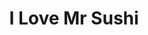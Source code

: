 ---
layout: place
title: I Love Mr Sushi
permalink: /missouri/st-louis/i-love-mr-sushi.html
stateAbbr: MO
stateName: Missouri
cityName: St. Louis
seo:
  type: restaurant
  links: http://mrsushistl.com/
place_id: ChIJ8U69T2cz34cRNrEEXhtps6U
photos:
  - name: >-
      places/ChIJ8U69T2cz34cRNrEEXhtps6U/photos/AeeoHcIeb8M6ABDBiCw9_lmXR227Obq8IQiiKhjudjGKfBPXA_SO1kHapyOz9KiGJiJkTnjaRwdBiXTE7JScRXKm-qY-4Hdu3HKpBCy3DDb448W_0bf93VEmBczCQyHNrtDZVUEgbelAd7SQHqm2Qv9yOVR2J5mSf7scFoX0KMwjHgawkZpORMZCM932Mw5vnEaieRViwXZF_1-hbsvaoQcPS3H4rDJxr1FFkiH8nVt5IL0n7V7kweq1-28iUfNXobikz2-3shr74S3jxP4Nys3B4CKRczbRVBQNcEpIJHt9TRQDjc7YWL-cje2l0JAQ86RjKzUY5B0ihfkey7uYAn6KR-mn6rx_8y6sQE9QL40V9dwBBccKMJx50h9LYvfm4ckFKHH-lfpvQvLgDlFL3Q0i8xahn-n_hEWO5UWHpm9vDaU6XA
    widthPx: 4032
    heightPx: 3024
    authorAttributions:
      - displayName: Kris Hand
        uri: https://maps.google.com/maps/contrib/109129245962900379090
        photoUri: >-
          https://lh3.googleusercontent.com/a-/ALV-UjUp3lmiLREOq456rtjg0YPGcEkaBlcj9jMsJVT3z8pavZKBasW7=s100-p-k-no-mo
    flagContentUri: >-
      https://www.google.com/local/imagery/report/?cb_client=maps_api_places.places_api&image_key=!1e10!2sCIHM0ogKEICAgIDp6MmVCg&hl=en-US
    googleMapsUri: >-
      https://www.google.com/maps/place//data=!3m4!1e2!3m2!1sCIHM0ogKEICAgIDp6MmVCg!2e10!4m2!3m1!1s0x87df33674fbd4ef1:0xa5b3691b5e04b136
  - name: >-
      places/ChIJ8U69T2cz34cRNrEEXhtps6U/photos/AeeoHcI9Sx4rJO6W5vTLXEnulyZz8Jc4tRd8CxhO2HLdPenhxlEww7JLPxKWpsas3n38jFgrjbHKi9ckjNN7LmZKzV7bYgf45kkUk5tGJsaK3jKxJSMQSyU05anH916YmCcBAxLBcPP3X7ZRIrcHSXVcoi0uTOIYHWrpTXQsAeBXuR8aFVpPFpMFjFs7ZS2-wDYNaqlJKHCuIKEcf8mFfJ7TpHiXCfh8ktmbVFwC3lKj_TlD3arTn2i0Dz4NE4kQlCpLCUzeVfjuk58hmLpbYffxEpx6TONQ7NL0xlaXPek_mdjtuutRi5drj9vUaypBlGBcXH1cCRu9HfoC1qNUuJmeedkm5nzsNo-w_1CIEd76rmRX7W8Fay_cJCXU2xQ9tygx12aC4FFKgRvQizEHhWZPYVFFZiHwGYzd3p-uEu5ogRE
    widthPx: 4000
    heightPx: 2256
    authorAttributions:
      - displayName: J Amery
        uri: https://maps.google.com/maps/contrib/115951345939951350091
        photoUri: >-
          https://lh3.googleusercontent.com/a/ACg8ocJPFBQ6vRzcdZw8tLUeqlORzUK-GQ-rLV3JBd45C1wedAYR9A=s100-p-k-no-mo
    flagContentUri: >-
      https://www.google.com/local/imagery/report/?cb_client=maps_api_places.places_api&image_key=!1e10!2sCIHM0ogKEICAgID2qNakFQ&hl=en-US
    googleMapsUri: >-
      https://www.google.com/maps/place//data=!3m4!1e2!3m2!1sCIHM0ogKEICAgID2qNakFQ!2e10!4m2!3m1!1s0x87df33674fbd4ef1:0xa5b3691b5e04b136
  - name: >-
      places/ChIJ8U69T2cz34cRNrEEXhtps6U/photos/AeeoHcKufnRMdB3rV0-hBGqmKfdsIpQDJTF3earhO4MGIC7aqCUSsqZS8PsCYaA-fwkeOOSd8oyEtGzlK8_ucjgKBqu_vVe-_AW42uRRaR2G5VutykzT0422tEkWsI_qr6gLg4moQ9wxGqSOvuZVg4tO2qqj1L354gdxFz9Ar2K2cDJRKd49XKYamCbRbWszp1GpRR8Ru57baVnKerePRWT9RrEGkHvrWue4iVFJ2uU31MYeXq6_JzMI8tf7LANKwglvjNXEYzbVMuyUqaZDjTQbkdwT70oUM9pmty2w04_0qDiuAV-ifj1_cXvvCFf2D4GNODO3nGvKCyskvQ71hBJbQV0lKJ_94FJqYnyxc4Q8mlIZMt6SeNRjGprHGxjZK3IjIZfHI-3S8matDlNJ58ZnFohJuWrs-X3CUDJl-NYen_o
    widthPx: 4000
    heightPx: 3000
    authorAttributions:
      - displayName: Dee Can
        uri: https://maps.google.com/maps/contrib/113258946635685532814
        photoUri: >-
          https://lh3.googleusercontent.com/a-/ALV-UjX2DAaKAZWPdPYUHbtAjdwdO3HwqP2vK4mfztDlKk_rJCLh0jQY-Q=s100-p-k-no-mo
    flagContentUri: >-
      https://www.google.com/local/imagery/report/?cb_client=maps_api_places.places_api&image_key=!1e10!2sCIHM0ogKEICAgIC76sukSQ&hl=en-US
    googleMapsUri: >-
      https://www.google.com/maps/place//data=!3m4!1e2!3m2!1sCIHM0ogKEICAgIC76sukSQ!2e10!4m2!3m1!1s0x87df33674fbd4ef1:0xa5b3691b5e04b136
  - name: >-
      places/ChIJ8U69T2cz34cRNrEEXhtps6U/photos/AeeoHcKBao67xQbbpDNIHO855rKORI2HgUTfqnGizx0lyykiku8M0G0bjCzvvMJHUoqym5nnrB9KINmMg7ZEVR9sf0iFxVXX91xVfLiDvhyyJxK-WsayJhcQqh0UkxIghnRuO0x1UxovihAVUAz1VFbWib4b1-6okRqCB8SM3VkYdFJ5JPxFJuictZl-sGgvSxAKUR8pUPe0Yphtqp-gEK1fJpIjUAgetoho1QKufcybjfKYLNKwEM2dqJck5AxUa3w-_y5bGnniHEyk8QTS2xy1HuxCh4tqKea23yfp5XUZzMauwZcmnkY3vQsLZS1A47AusRmWmF_Ak_QoChEUFkn1nFG6S3BWjPgIC8KnE3nGqNJHlBK-8CTDJOt91bwvV_WDNzQA2ozYCzolAzaCYnyIZreB-Jl453UIcKO0nmr-C_8
    widthPx: 4032
    heightPx: 3024
    authorAttributions:
      - displayName: V N
        uri: https://maps.google.com/maps/contrib/118067076441386982198
        photoUri: >-
          https://lh3.googleusercontent.com/a-/ALV-UjWKu3T5NG7WrG-RUY5Fglm1QcogtenByqFkW_nile8xS-hRPu3w=s100-p-k-no-mo
    flagContentUri: >-
      https://www.google.com/local/imagery/report/?cb_client=maps_api_places.places_api&image_key=!1e10!2sCIHM0ogKEICAgICqleXeDQ&hl=en-US
    googleMapsUri: >-
      https://www.google.com/maps/place//data=!3m4!1e2!3m2!1sCIHM0ogKEICAgICqleXeDQ!2e10!4m2!3m1!1s0x87df33674fbd4ef1:0xa5b3691b5e04b136
  - name: >-
      places/ChIJ8U69T2cz34cRNrEEXhtps6U/photos/AeeoHcI_910mfh81W_Y8wPrQBzSwwmbFTt9AMDol_cupzE6DlAejxXCwaTwv2cCni-mQyfyFrGbkADq8qtd-g6BmQYYmKWo-3S1BBCHlp1O8icN1F7173J-j5VdPFGRiPSMhYR_pFWfu7GjOsWEzhs9V2mDR5CRANfDXJBIcj5Jl9bEDyfW7oa4Jr8UYUQUbRV6DpRXPbvTziIwfO8aJZfAUv-VI-ibp4WiwJ_1aYXcxQDCFKa11zSu8IyGABAKkcvmZ5ljRHbQsehSeeuN3Xze2rzlTtPwhWroBq3q5LVIYYQ3A41GRpBVqpwdA_10Mc5bI7aQT95QkYkTp_MOKLXK0dpbZXC8nZdkcsGov1rTQnOZn09pmPR-AVo_aSK6bhKSIDdC3cMcyiPnGnUnd7Gce0P6jLUiihyKSq_WeQy_rC7E
    widthPx: 4080
    heightPx: 3060
    authorAttributions:
      - displayName: C KiNG (kiLLaCaLKiNG)
        uri: https://maps.google.com/maps/contrib/110742360045560266775
        photoUri: >-
          https://lh3.googleusercontent.com/a-/ALV-UjX5Fmf8HEDiNtkxSTLFf4-LuARwPyJ7EG9kvQ9mzv6Y9ZWuzHKB=s100-p-k-no-mo
    flagContentUri: >-
      https://www.google.com/local/imagery/report/?cb_client=maps_api_places.places_api&image_key=!1e10!2sCIHM0ogKEICAgIDFkbaSNQ&hl=en-US
    googleMapsUri: >-
      https://www.google.com/maps/place//data=!3m4!1e2!3m2!1sCIHM0ogKEICAgIDFkbaSNQ!2e10!4m2!3m1!1s0x87df33674fbd4ef1:0xa5b3691b5e04b136
  - name: >-
      places/ChIJ8U69T2cz34cRNrEEXhtps6U/photos/AeeoHcLAInV556ad0twYzdvwc_6TiALJ7Jhmfe74dcs7zHawUmOWVzbDjjfG19Q_xatzWndf0zv2w2mB7-lRvwhT0fKtc4hPtR8LJ_wZSaCg_3Eoxch7GQ9X6UMNjDdGWe3173pct6Qgwlha-9YRiuA3yinNg2zJci3aEEBiemWZF-FNb4LQKe9sI9QvFD_G7dMqXXazHe-rEmx43w4B75R_wzbXR-gnh6glmHRMXVe9Zq8ThGffV7zwn-SftN7OgboXubG8rHsUFVo-LXft5Sl3jkW3Heq910EfiRaEA62CVBeM5mhxz_cu9K7_yVgUZJT7iplEc7sh6LlZaXLpoOWulsdd7C_v4ihPcfqPZwTDgst8YHGeLeOr-WPI8cEb0Ec-aOgfwWuNqvHGCz_xFInFx64_lpgEZRBdIw1RP3EzrJD5wQ
    widthPx: 3024
    heightPx: 4032
    authorAttributions:
      - displayName: Keren Gomez
        uri: https://maps.google.com/maps/contrib/114521496449717821941
        photoUri: >-
          https://lh3.googleusercontent.com/a-/ALV-UjUtcruJ44RtI9V2KsXeKDbwTkBaffL3UwXOdpvysNzgoVdasbs=s100-p-k-no-mo
    flagContentUri: >-
      https://www.google.com/local/imagery/report/?cb_client=maps_api_places.places_api&image_key=!1e10!2sCIHM0ogKEICAgIDExLiwbQ&hl=en-US
    googleMapsUri: >-
      https://www.google.com/maps/place//data=!3m4!1e2!3m2!1sCIHM0ogKEICAgIDExLiwbQ!2e10!4m2!3m1!1s0x87df33674fbd4ef1:0xa5b3691b5e04b136
  - name: >-
      places/ChIJ8U69T2cz34cRNrEEXhtps6U/photos/AeeoHcKArEGbiTZWNEMx2f07eJkYwk2kvyWL6XjYKyB55SjaioVa3KFGYmPD4E7L74PBFEW-2pY1F4Y6IT7ybyOtmjAhdNSyBt4rQHDLISuK66d6bbbHC2YFCIjNdPlgezTAnUGx8LKE6FcOSwyqLa98vP2lHdzPaZgHJ-9J-j7cpqTYAx6X3mJi_zkDEla61KJrOijbu3ahdCyRy1HisMfCCb60_OwpC2HvwnUpY70BiB98H-TLWcTl52iHnep2jxVzxSO8Ji8IKXV1CobZ9qVvpiJEWdovZ85B8UbDrdSnFEDcSAtgKz8agWnRmU7JWbwGIhbpgnYLTMv-iJeFm-N-kGnNU2k-UD4LBLW1IzFuhZaZPpB2Wb0lWU26v-rfEuEi7uUJhCQN2z70A5x_LVI_TCqNrxPIE_x81FG25PRsWgU
    widthPx: 3024
    heightPx: 4032
    authorAttributions:
      - displayName: Jacklyn Robleto
        uri: https://maps.google.com/maps/contrib/100172274964425234892
        photoUri: >-
          https://lh3.googleusercontent.com/a-/ALV-UjV1Ip5f1qVkkcxWltcAgP6GIcrAvLWFkhbxwy0Aq76A7H2GaFe4Mg=s100-p-k-no-mo
    flagContentUri: >-
      https://www.google.com/local/imagery/report/?cb_client=maps_api_places.places_api&image_key=!1e10!2sCIHM0ogKEICAgICMrPKIaQ&hl=en-US
    googleMapsUri: >-
      https://www.google.com/maps/place//data=!3m4!1e2!3m2!1sCIHM0ogKEICAgICMrPKIaQ!2e10!4m2!3m1!1s0x87df33674fbd4ef1:0xa5b3691b5e04b136
  - name: >-
      places/ChIJ8U69T2cz34cRNrEEXhtps6U/photos/AeeoHcLzJYgwqzG_lKwKhzTec13_qSeRj_TdVBCqYX0c6VxjsaOMf9ExrpSmrjYBRrPlWENEIcH6ue0Ulqta9fABMkny8Tu0MBZ19I377uPvrjDLF6UazpQAp4hBQjCtmQHjQSpplDbw6qBz8sTymA9lV1nyeYkfVUBZ1BDUOvlsKmlc6-tPSpPpySh0AitRxye-tkhimWTt6rLs5gLT89qnCc2X0ZZ4r89fQpxHcTxnjXnhh8mlxNhiPB_1G0aTTrIXEhZ6amOrvrpvOwzsMe-nxQ8kigQIIfwdEgDCNHj8T5gYDUP6SwmXT_NYUHZPDqXdMqOLpjSRfKVCvLkqLsWWOqFCG2TeXCS1H9cCYbh7w_nyO8LOzeE6H9qBmtu-tnS_4MHbSycqNEgCr5b6jF_qeO3JNzf-SoO2aJ_g_0bjF3ZdIUk
    widthPx: 4000
    heightPx: 3000
    authorAttributions:
      - displayName: E H
        uri: https://maps.google.com/maps/contrib/101985732508734360217
        photoUri: >-
          https://lh3.googleusercontent.com/a-/ALV-UjXQ_vv9wrFEDVZwAX6OOh1KR76aMZrTAV0hU0AvvnRYJirur0K_SA=s100-p-k-no-mo
    flagContentUri: >-
      https://www.google.com/local/imagery/report/?cb_client=maps_api_places.places_api&image_key=!1e10!2sCIHM0ogKEICAgIDcqt2q6wE&hl=en-US
    googleMapsUri: >-
      https://www.google.com/maps/place//data=!3m4!1e2!3m2!1sCIHM0ogKEICAgIDcqt2q6wE!2e10!4m2!3m1!1s0x87df33674fbd4ef1:0xa5b3691b5e04b136
  - name: >-
      places/ChIJ8U69T2cz34cRNrEEXhtps6U/photos/AeeoHcL7P8yi99Ue5i318py5qD1yBUcRu2xmIUM6AQgVRmnwzzmGb2BYlPdIm03LlMTGK43LJzsSI5MXR5wW4Su3tOxL6mXmHPAvsN7OsqNZtPgPKrq-JBBp8Wh-2vZJ_bqc7HRmmRuT91ZCCe15VMi5ImE7NIWoDQQAlXdMGxGOrRsJZAS1dsOnMcknb1_qHuNVRnbpNH-NVFcYMh8K852mSgoA7ujHcQ2plqJNvxOfvZjuQUf2DhskSqpD4FC7DXjbt-S7luq--dIjAfb2YS_LxfSEfRtJW474eIDv4xYYIG7cE2X7Iwvr-lnr62QP9Wnk5Y2afhT7HNl_2x3iBYhqOV5mOHcOM-7sUQu_pAryWKker7wprj3IM1BuPZvRit0aoMUWLIdMdVKCHA6dvo9x062NStIhHaaiLAF605bqucoW0g
    widthPx: 3024
    heightPx: 4032
    authorAttributions:
      - displayName: Jason Kyle
        uri: https://maps.google.com/maps/contrib/103452718375346445809
        photoUri: >-
          https://lh3.googleusercontent.com/a-/ALV-UjUHYN1fYJpM-Hsf66zfrUDqz52KcsOnQguxpIdGnD1EjKLltw3Q=s100-p-k-no-mo
    flagContentUri: >-
      https://www.google.com/local/imagery/report/?cb_client=maps_api_places.places_api&image_key=!1e10!2sCIHM0ogKEICAgICE_pLXSg&hl=en-US
    googleMapsUri: >-
      https://www.google.com/maps/place//data=!3m4!1e2!3m2!1sCIHM0ogKEICAgICE_pLXSg!2e10!4m2!3m1!1s0x87df33674fbd4ef1:0xa5b3691b5e04b136
  - name: >-
      places/ChIJ8U69T2cz34cRNrEEXhtps6U/photos/AeeoHcIJBJLIjw2IMGAdYaP4lNbTNBkyO6sdRDntgZQZa5nC5Ai_1W0LPZqUslL9DV1dqbQBghHBuzSMRTBOlYv6QRNJ8t5dVUyDFsTHo2Bq6WYqgNACVrUZb77Dbtt2-FZnt3Api9g9y4YaY96kkY8m305WFCeqbhj-1wsqp_F0KuUdtnU3VDGnuzf17Sveg44IS3E50pW32ypYSfMYaIF7lrqLD-IwN0u0h7p7AeG9TycJwFzf-5VRSO6N8JRfZWkySxPDARbvcSBUSBw3ucIKVqQbNz5xiyB6yR07wSi-ogionUaTcShj_oOIpxIpoFnkhExk-am4qxTp--ESVGBHYqnN1bqkQPedgT8VsVNJO2iQd_pIRiJ-mLmtNAxKpH_vU1lg42aJdmvbqKJtbKIWuDtrdmYFpA19ckWpS13G_nlMwCs
    widthPx: 1599
    heightPx: 899
    authorAttributions:
      - displayName: Alexandre Fernandes
        uri: https://maps.google.com/maps/contrib/111210775350532313539
        photoUri: >-
          https://lh3.googleusercontent.com/a-/ALV-UjVarBDBYzqyTdG3coH1UKuRNjY4JBfMjV1_2CB1f37Pm4_MQNiP=s100-p-k-no-mo
    flagContentUri: >-
      https://www.google.com/local/imagery/report/?cb_client=maps_api_places.places_api&image_key=!1e10!2sCIHM0ogKEICAgICxi4SGtwE&hl=en-US
    googleMapsUri: >-
      https://www.google.com/maps/place//data=!3m4!1e2!3m2!1sCIHM0ogKEICAgICxi4SGtwE!2e10!4m2!3m1!1s0x87df33674fbd4ef1:0xa5b3691b5e04b136
address: 9443 Olive Blvd, St. Louis, MO 63132, USA
street: 9443 Olive Blvd
city: St. Louis
state: MO
zip: '63132'
country: USA
neighborhood: null
latitude: '38.674722'
longitude: '-90.379167'
accessibility_options:
  wheelchairAccessibleParking: true
  wheelchairAccessibleEntrance: true
  wheelchairAccessibleRestroom: true
  wheelchairAccessibleSeating: true
business_status: OPERATIONAL
name: I Love Mr Sushi
google_maps_links:
  directionsUri: >-
    https://www.google.com/maps/dir//''/data=!4m7!4m6!1m1!4e2!1m2!1m1!1s0x87df33674fbd4ef1:0xa5b3691b5e04b136!3e0
  placeUri: https://maps.google.com/?cid=11940002603351716150
  writeAReviewUri: >-
    https://www.google.com/maps/place//data=!4m3!3m2!1s0x87df33674fbd4ef1:0xa5b3691b5e04b136!12e1
  reviewsUri: >-
    https://www.google.com/maps/place//data=!4m4!3m3!1s0x87df33674fbd4ef1:0xa5b3691b5e04b136!9m1!1b1
  photosUri: >-
    https://www.google.com/maps/place//data=!4m3!3m2!1s0x87df33674fbd4ef1:0xa5b3691b5e04b136!10e5
primary_type: Japanese Restaurant
opening_hours:
  regular: null
  current: null
secondary_opening_hours:
  regular:
    weekdayDescriptions: null
    type: null
  current:
    weekdayDescriptions: null
    type: null
phone: (314) 432-8898
price_level: PRICE_LEVEL_INEXPENSIVE
price_range: $20 &ndash; $30
rating: '4.4'
rating_count: 0
website: http://mrsushistl.com/
description: >-
  Discover I Love Mr Sushi in St. Louis, MO$$$I Love Mr Sushi in St. Louis, MO,
  stands out as a welcoming Japanese eatery serving fresh sushi and other
  classic dishes in a laid-back, ocean-inspired atmosphere. This spot highlights
  a variety of flavorful options, from creative rolls to comforting noodles, all
  crafted to appeal to sushi lovers seeking quality and variety. With a full bar
  adding to the casual vibe, it's an ideal choice for those exploring Japanese
  places near them. The restaurant emphasizes accessibility features, ensuring a
  comfortable experience for everyone, while maintaining an affordable price
  range that makes it a go-to for tasty meals in the area.
generative_summary: >-
  Discover I Love Mr Sushi in St. Louis, MO$$$I Love Mr Sushi in St. Louis, MO,
  stands out as a welcoming Japanese eatery serving fresh sushi and other
  classic dishes in a laid-back, ocean-inspired atmosphere. This spot highlights
  a variety of flavorful options, from creative rolls to comforting noodles, all
  crafted to appeal to sushi lovers seeking quality and variety. With a full bar
  adding to the casual vibe, it's an ideal choice for those exploring Japanese
  places near them. The restaurant emphasizes accessibility features, ensuring a
  comfortable experience for everyone, while maintaining an affordable price
  range that makes it a go-to for tasty meals in the area.
generative_disclosure: Summarized by AI using the Grok-3-Mini model.
reviews:
  - name: >-
      places/ChIJ8U69T2cz34cRNrEEXhtps6U/reviews/ChZDSUhNMG9nS0VJQ0FnSURfcHVtdkVBEAE
    relativePublishTimeDescription: 2 months ago
    rating: 1
    text:
      text: >-
        The man running the restaurant was very rude on the phone and when I
        came in to pick up and I also ended up with a very upset stomach. I
        would definitely not eat the tuna from here or probably anything at all.
        Even the miso soup was watery and had very little seaweed or tofu.
      languageCode: en
    originalText:
      text: >-
        The man running the restaurant was very rude on the phone and when I
        came in to pick up and I also ended up with a very upset stomach. I
        would definitely not eat the tuna from here or probably anything at all.
        Even the miso soup was watery and had very little seaweed or tofu.
      languageCode: en
    authorAttribution:
      displayName: bella stephens
      uri: https://www.google.com/maps/contrib/112228162989185834976/reviews
      photoUri: >-
        https://lh3.googleusercontent.com/a/ACg8ocJVroujPKK8p5NbpehNwuSpxb5Frsp1vKmBSteJQz6b3ZbC3A=s128-c0x00000000-cc-rp-mo-ba2
    publishTime: '2025-01-23T21:30:50.725911Z'
    flagContentUri: >-
      https://www.google.com/local/review/rap/report?postId=ChZDSUhNMG9nS0VJQ0FnSURfcHVtdkVBEAE&d=17924085&t=1
    googleMapsUri: >-
      https://www.google.com/maps/reviews/data=!4m6!14m5!1m4!2m3!1sChZDSUhNMG9nS0VJQ0FnSURfcHVtdkVBEAE!2m1!1s0x87df33674fbd4ef1:0xa5b3691b5e04b136
  - name: >-
      places/ChIJ8U69T2cz34cRNrEEXhtps6U/reviews/ChdDSUhNMG9nS0VJQ0FnSURieF9hTHVnRRAB
    relativePublishTimeDescription: 8 months ago
    rating: 4
    text:
      text: >-
        I have eaten at this Sushi restaurant for years off and on.  Today I had
        a hankering for Sushi and I said to myself, "Let's see if I LOVE
        Mr.Sushi is still good."  And guess what, it was!!!

        I got a rainbow roll and it has crab,  salmon, shrimp and snapperwith
        cucumber and avocado.  I ALWAYS order lots of Wasabi and Ginger.  I
        actually ordered online, and they gave me exactly what I requested, and
        it was fresh and so delicious!  If you haven't been there, please don't
        miss out on this delicious sushi.  They have so much variety also.  It
        was so very fresh and good.  They also still have friendly, fast
        service.
      languageCode: en
    originalText:
      text: >-
        I have eaten at this Sushi restaurant for years off and on.  Today I had
        a hankering for Sushi and I said to myself, "Let's see if I LOVE
        Mr.Sushi is still good."  And guess what, it was!!!

        I got a rainbow roll and it has crab,  salmon, shrimp and snapperwith
        cucumber and avocado.  I ALWAYS order lots of Wasabi and Ginger.  I
        actually ordered online, and they gave me exactly what I requested, and
        it was fresh and so delicious!  If you haven't been there, please don't
        miss out on this delicious sushi.  They have so much variety also.  It
        was so very fresh and good.  They also still have friendly, fast
        service.
      languageCode: en
    authorAttribution:
      displayName: Dee Can
      uri: https://www.google.com/maps/contrib/113258946635685532814/reviews
      photoUri: >-
        https://lh3.googleusercontent.com/a-/ALV-UjX2DAaKAZWPdPYUHbtAjdwdO3HwqP2vK4mfztDlKk_rJCLh0jQY-Q=s128-c0x00000000-cc-rp-mo-ba5
    publishTime: '2024-08-15T06:54:54.627747Z'
    flagContentUri: >-
      https://www.google.com/local/review/rap/report?postId=ChdDSUhNMG9nS0VJQ0FnSURieF9hTHVnRRAB&d=17924085&t=1
    googleMapsUri: >-
      https://www.google.com/maps/reviews/data=!4m6!14m5!1m4!2m3!1sChdDSUhNMG9nS0VJQ0FnSURieF9hTHVnRRAB!2m1!1s0x87df33674fbd4ef1:0xa5b3691b5e04b136
  - name: >-
      places/ChIJ8U69T2cz34cRNrEEXhtps6U/reviews/ChZDSUhNMG9nS0VJQ0FnSUMxanZQOVhBEAE
    relativePublishTimeDescription: a year ago
    rating: 5
    text:
      text: >-
        This was a last minute choice while a friend and I were in the area.
        Such a phenomenal find! The service was great! The serve we had was very
        kind and patient. She brought our appetizer quickly and the food came
        just as quick.


        The sushi rolls are HUGE! I mean for the price we paid it was a really
        great find. I’ve been to several sushi spots and I know what we got
        would have costed a whole lot more.


        I highly recommend this place for Sushi. You won’t be disappointed.
        Check the picture!
      languageCode: en
    originalText:
      text: >-
        This was a last minute choice while a friend and I were in the area.
        Such a phenomenal find! The service was great! The serve we had was very
        kind and patient. She brought our appetizer quickly and the food came
        just as quick.


        The sushi rolls are HUGE! I mean for the price we paid it was a really
        great find. I’ve been to several sushi spots and I know what we got
        would have costed a whole lot more.


        I highly recommend this place for Sushi. You won’t be disappointed.
        Check the picture!
      languageCode: en
    authorAttribution:
      displayName: Shalese Johnson
      uri: https://www.google.com/maps/contrib/108810575093433930323/reviews
      photoUri: >-
        https://lh3.googleusercontent.com/a-/ALV-UjUwk4Ae5lLA5HiP361xXhcCg461TH6JukOAkreUbn6zr5Cn3KXp0w=s128-c0x00000000-cc-rp-mo-ba2
    publishTime: '2023-12-29T19:43:53.044453Z'
    flagContentUri: >-
      https://www.google.com/local/review/rap/report?postId=ChZDSUhNMG9nS0VJQ0FnSUMxanZQOVhBEAE&d=17924085&t=1
    googleMapsUri: >-
      https://www.google.com/maps/reviews/data=!4m6!14m5!1m4!2m3!1sChZDSUhNMG9nS0VJQ0FnSUMxanZQOVhBEAE!2m1!1s0x87df33674fbd4ef1:0xa5b3691b5e04b136
  - name: >-
      places/ChIJ8U69T2cz34cRNrEEXhtps6U/reviews/ChZDSUhNMG9nS0VJQ0FnSURwNk1tVk1nEAE
    relativePublishTimeDescription: a year ago
    rating: 5
    text:
      text: >-
        We stopped in while waiting for a jewelry repair being done nearby.
        Although this place isn’t much from the outside, it is clean and has a
        great setup inside.

        We ordered a few rolls, salads, and soup. Service was quick! We had
        everything on our table within 12 min!

        The rolls were absolutely delicious!

        ** Side note, some very demanding women came in while we were eating and
        gave the waiter a pretty hard time. Despite these women and their
        aggressive nature, this particular waiter and the rest of the staff was
        very patient and kind. I can’t say I would’ve held it together the way
        the staff did. I was thoroughly impressed with the way they handled
        themselves.
      languageCode: en
    originalText:
      text: >-
        We stopped in while waiting for a jewelry repair being done nearby.
        Although this place isn’t much from the outside, it is clean and has a
        great setup inside.

        We ordered a few rolls, salads, and soup. Service was quick! We had
        everything on our table within 12 min!

        The rolls were absolutely delicious!

        ** Side note, some very demanding women came in while we were eating and
        gave the waiter a pretty hard time. Despite these women and their
        aggressive nature, this particular waiter and the rest of the staff was
        very patient and kind. I can’t say I would’ve held it together the way
        the staff did. I was thoroughly impressed with the way they handled
        themselves.
      languageCode: en
    authorAttribution:
      displayName: Kris Hand
      uri: https://www.google.com/maps/contrib/109129245962900379090/reviews
      photoUri: >-
        https://lh3.googleusercontent.com/a-/ALV-UjUp3lmiLREOq456rtjg0YPGcEkaBlcj9jMsJVT3z8pavZKBasW7=s128-c0x00000000-cc-rp-mo-ba6
    publishTime: '2023-08-15T13:21:35.248215Z'
    flagContentUri: >-
      https://www.google.com/local/review/rap/report?postId=ChZDSUhNMG9nS0VJQ0FnSURwNk1tVk1nEAE&d=17924085&t=1
    googleMapsUri: >-
      https://www.google.com/maps/reviews/data=!4m6!14m5!1m4!2m3!1sChZDSUhNMG9nS0VJQ0FnSURwNk1tVk1nEAE!2m1!1s0x87df33674fbd4ef1:0xa5b3691b5e04b136
  - name: >-
      places/ChIJ8U69T2cz34cRNrEEXhtps6U/reviews/ChZDSUhNMG9nS0VJQ0FnSUNsM2VPaE5REAE
    relativePublishTimeDescription: a year ago
    rating: 5
    text:
      text: >-
        Having lived nearby for over 10 years, this was my go-to place for
        delicious sushi for a fair price and I still come to eat here when I
        visit. It's a nice, quiet location. Clean. Friendly staff and prompt
        service. We tried a variety of rolls and the top 3 rolls that received a
        deep nod of approval were the Mexican roll, Red Dragon, and the
        Caterpillar. If you're a drinker, highly recommend the Haiku Premium
        sake. It has a very, very subtle grape flavor and goes down like water.
      languageCode: en
    originalText:
      text: >-
        Having lived nearby for over 10 years, this was my go-to place for
        delicious sushi for a fair price and I still come to eat here when I
        visit. It's a nice, quiet location. Clean. Friendly staff and prompt
        service. We tried a variety of rolls and the top 3 rolls that received a
        deep nod of approval were the Mexican roll, Red Dragon, and the
        Caterpillar. If you're a drinker, highly recommend the Haiku Premium
        sake. It has a very, very subtle grape flavor and goes down like water.
      languageCode: en
    authorAttribution:
      displayName: Vitalyevna Morozova
      uri: https://www.google.com/maps/contrib/105587045451229387029/reviews
      photoUri: >-
        https://lh3.googleusercontent.com/a-/ALV-UjV5o5_jEC8kVgyQIwHHhrmHuyq5dLaG_SgH0vK0L3ioGjcAmB1Q=s128-c0x00000000-cc-rp-mo-ba4
    publishTime: '2023-11-25T18:17:59.689842Z'
    flagContentUri: >-
      https://www.google.com/local/review/rap/report?postId=ChZDSUhNMG9nS0VJQ0FnSUNsM2VPaE5REAE&d=17924085&t=1
    googleMapsUri: >-
      https://www.google.com/maps/reviews/data=!4m6!14m5!1m4!2m3!1sChZDSUhNMG9nS0VJQ0FnSUNsM2VPaE5REAE!2m1!1s0x87df33674fbd4ef1:0xa5b3691b5e04b136
review_summary: >-
  What Diners Are Saying About This Sushi Spot$$$Diners often rave about the
  fresh and generous sushi rolls, noting the wide selection and quick service
  that make it a reliable choice for casual meals. While a few mentions point to
  occasional inconsistencies with service or specific items, the overall
  feedback leans toward positive experiences with friendly staff and delicious
  flavors. Many appreciate the affordability and variety, turning it into a
  favorite for those hunting for top-rated sushi nearby. In general, it's a spot
  that delivers satisfying Japanese fare, encouraging visitors to return for
  more enjoyable dining moments.
review_disclosure: Summarized by AI using the Grok-3-Mini model.
parking_options:
  freeParkingLot: true
  freeStreetParking: true
  valetParking: false
payment_options:
  acceptsCreditCards: true
  acceptsDebitCards: true
  acceptsCashOnly: false
  acceptsNfc: true
allow_dogs: null
curbside_pickup: null
delivery: true
dine_in: true
good_for_children: true
good_for_groups: true
good_for_sports: false
live_music: false
menu_for_children: false
outdoor_seating: false
reservable: true
restroom: true
serves_beer: true
serves_breakfast: false
serves_brunch: false
serves_cocktails: true
serves_coffee: false
serves_dinner: true
serves_dessert: true
serves_lunch: true
serves_vegetarian_food: true
serves_wine: true
takeout: true
update_category: pro
places_description: >-
  Japanese fare from sushi to noodles is offered in this chic, ocean-themed spot
  with a full bar.

---